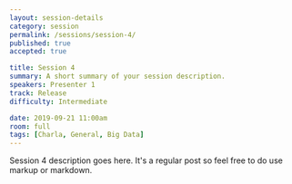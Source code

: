 ```yaml
---
layout: session-details
category: session
permalink: /sessions/session-4/
published: true
accepted: true

title: Session 4
summary: A short summary of your session description.
speakers: Presenter 1
track: Release
difficulty: Intermediate

date: 2019-09-21 11:00am
room: full
tags: [Charla, General, Big Data]
---
```


Session 4 description goes here. It's a regular post so feel free to do use markup or markdown.
